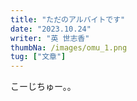 ```yaml
---
title: "ただのアルバイトです"
date: "2023.10.24"
writer: "英 世志香"
thumbNa: /images/omu_1.png
tug: ["文章"]
---
```


こーじちゅー。。

<!--
月曜はいつも、真也がスイミングから帰ってくる時間に私は塾のアルバイトに行かなければいけない。オムライスを作り置きしてからを作ってから家を出た。 
 

学芸大で降り、勤め先の塾へ向かう。私がアルバイトをしているのは高校生向けの少人数制の塾。英文科を出てから結婚するまで貿易関係の会社に勤めていた私は趣味と実益を兼ねてここで教えている。 


先生といっても教えている男の子も女の子もそこまでお勉強ができるわけでもなくて、ごく基本的な文法とか語彙を詰まったときに教えるくらい。でも二人とも宿題は必ずやってくるし、 

-->